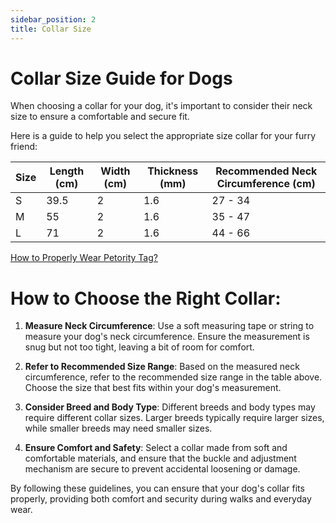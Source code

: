 ```yaml
---
sidebar_position: 2
title: Collar Size 
---
```


# Collar Size Guide for Dogs

When choosing a collar for your dog, it's important to consider their neck size to ensure a comfortable and secure fit. 

Here is a guide to help you select the appropriate size collar for your furry friend:

| Size | Length (cm) | Width (cm) | Thickness (mm) | Recommended Neck Circumference (cm) |
|------|-------------|------------|----------------|-------------------------------------|
| S    | 39.5        | 2          | 1.6            | 27 - 34                             |
| M    | 55          | 2          | 1.6            | 35 - 47                             |
| L    | 71          | 2          | 1.6            | 44 - 66                             |

[How to Properly Wear Petority Tag?](/docs/devices/general-information/attaching)


# How to Choose the Right Collar:

1. **Measure Neck Circumference**: Use a soft measuring tape or string to measure your dog's neck circumference. Ensure the measurement is snug but not too tight, leaving a bit of room for comfort.

2. **Refer to Recommended Size Range**: Based on the measured neck circumference, refer to the recommended size range in the table above. Choose the size that best fits within your dog's measurement.

3. **Consider Breed and Body Type**: Different breeds and body types may require different collar sizes. Larger breeds typically require larger sizes, while smaller breeds may need smaller sizes.

4. **Ensure Comfort and Safety**: Select a collar made from soft and comfortable materials, and ensure that the buckle and adjustment mechanism are secure to prevent accidental loosening or damage.

By following these guidelines, you can ensure that your dog's collar fits properly, providing both comfort and security during walks and everyday wear.
